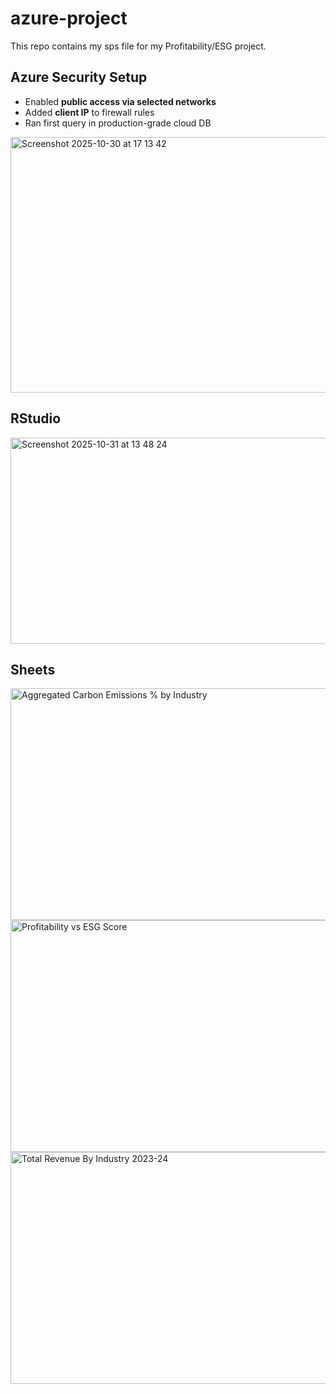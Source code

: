 # azure-project
This repo contains my sps file for my Profitability/ESG project.



## Azure Security Setup
- Enabled **public access via selected networks**
- Added **client IP** to firewall rules
- Ran first query in production-grade cloud DB
<img width="777" height="409" alt="Screenshot 2025-10-30 at 17 13 42" src="https://github.com/user-attachments/assets/21d6e519-2143-4708-ba6f-24cb05df4c44" />

## RStudio
<img width="642" height="330" alt="Screenshot 2025-10-31 at 13 48 24" src="https://github.com/user-attachments/assets/2bf6c587-5f69-4bea-8deb-2311baea05eb" />


## Sheets
<img width="600" height="371" alt="Aggregated Carbon Emissions % by Industry" src="https://github.com/user-attachments/assets/3c553d67-27ee-4103-b94d-1e2944a486d4" />
<img width="600" height="371" alt="Profitability vs ESG Score" src="https://github.com/user-attachments/assets/68aad4fb-5f9e-42de-ab97-ba071a1a8349" />
<img width="600" height="371" alt="Total Revenue By Industry 2023-24" src="https://github.com/user-attachments/assets/8b9201b5-b843-491e-8e15-2e1f8ce1f318" />
